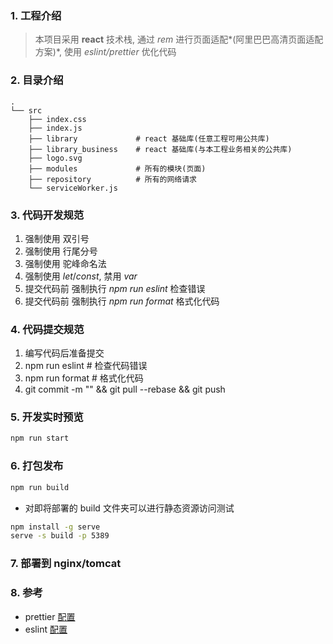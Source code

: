 ### 1. 工程介绍

> 本项目采用 **react** 技术栈, 通过 _rem_ 进行页面适配*(阿里巴巴高清页面适配方案)*, 使用 _eslint/prettier_ 优化代码

### 2. 目录介绍

```
.
└── src
    ├── index.css
    ├── index.js
    ├── library             # react 基础库(任意工程可用公共库)
    ├── library_business    # react 基础库(与本工程业务相关的公共库)
    ├── logo.svg
    ├── modules             # 所有的模块(页面)
    ├── repository          # 所有的网络请求
    └── serviceWorker.js
```

### 3. 代码开发规范

1. 强制使用 双引号
2. 强制使用 行尾分号
3. 强制使用 驼峰命名法
4. 强制使用 _let_/_const_, 禁用 _var_
5. 提交代码前 强制执行 _npm run eslint_ 检查错误
6. 提交代码前 强制执行 _npm run format_ 格式化代码

### 4. 代码提交规范

1. 编写代码后准备提交
2. npm run eslint # 检查代码错误
3. npm run format # 格式化代码
4. git commit -m "" && git pull --rebase && git push

### 5. 开发实时预览

```bash
npm run start
```

### 6. 打包发布

```bash
npm run build
```

-   对即将部署的 build 文件夹可以进行静态资源访问测试

```bash
npm install -g serve
serve -s build -p 5389
```

### 7. 部署到 nginx/tomcat

### 8. 参考

-   prettier [配置](https://prettier.io/docs/en/options.html)
-   eslint [配置](https://cloud.tencent.com/developer/chapter/12618)
